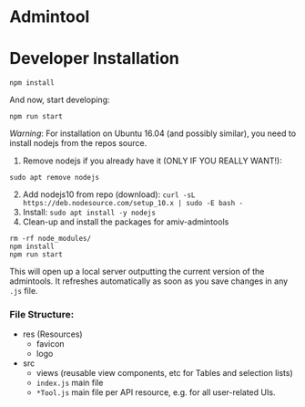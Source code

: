 # Admintool

# Developer Installation

```
npm install
```

And now, start developing:

```
npm run start
```

*Warning*: For installation on Ubuntu 16.04 (and possibly similar), you need to install nodejs from the repos source.
1. Remove nodejs if you already have it (ONLY IF YOU REALLY WANT!):
```
sudo apt remove nodejs
```
2. Add nodejs10 from repo (download): `curl -sL https://deb.nodesource.com/setup_10.x | sudo -E bash -`
3. Install: `sudo apt install -y nodejs`
4. Clean-up and install the packages for amiv-admintools
```
rm -rf node_modules/
npm install
npm run start
```

This will open up a local server outputting the current version of the admintools. It refreshes automatically as soon as you save changes in any `.js` file.

### File Structure:
* res (Resources)
    - favicon
    - logo
* src
    - views (reusable view components, etc for Tables and selection lists)
    - `index.js` main file
    - `*Tool.js` main file per API resource, e.g. for all user-related UIs.
